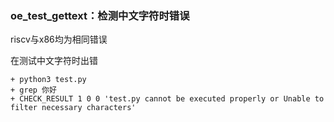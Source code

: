 ### oe_test_gettext：检测中文字符时错误

riscv与x86均为相同错误

在测试中文字符时出错

```
+ python3 test.py
+ grep 你好
+ CHECK_RESULT 1 0 0 'test.py cannot be executed properly or Unable to filter necessary characters'
```

